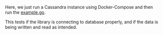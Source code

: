 Here, we just run a Cassandra instance using Docker-Compose and then run the [example.go][0].

This tests if the library is connecting to database properly, and if the data is being written and read as intended.

  [0]: https://github.com/TerrexTech/go-cassandrautils/blob/master/examples/example.go